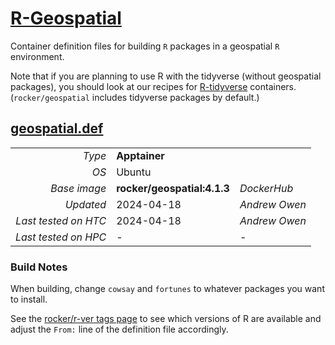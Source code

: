 <!--
   Copyright 2024, Center for High Throughput Computing, University of Wisconsin - Madison

   Licensed under the Apache License, Version 2.0 (the "License");
   you may not use this file except in compliance with the License.
   You may obtain a copy of the License at

       http://www.apache.org/licenses/LICENSE-2.0

   Unless required by applicable law or agreed to in writing, software
   distributed under the License is distributed on an "AS IS" BASIS,
   WITHOUT WARRANTIES OR CONDITIONS OF ANY KIND, either express or implied.
   See the License for the specific language governing permissions and
   limitations under the License.
-->

# [R-Geospatial](/software/R/geospatial)

Container definition files for building `R` packages in a geospatial `R` 
environment. 

Note that if you are planning to use R with the tidyverse (without 
geospatial packages), you should look at our recipes 
for [R-tidyverse](../tidyverse) containers. 
(`rocker/geospatial` includes tidyverse packages by default.)

## [geospatial.def](geospatial.def)

| | | |
| ---: | :--- | :--- |
| *Type* | **Apptainer** | |
| *OS* | Ubuntu | |
| *Base image* | **rocker/geospatial:4.1.3** | *DockerHub* |
| *Updated* | 2024-04-18 | *Andrew Owen* |
| *Last tested on HTC* | 2024-04-18 | *Andrew Owen* |
| *Last tested on HPC* | - | - |

### Build Notes

When building, change `cowsay` and `fortunes`
to whatever packages you want to install. 

See the [rocker/r-ver tags page](https://hub.docker.com/r/rocker/geospatial/tags) 
to see which versions of R are available
and adjust the `From:` line of the definition file accordingly.  


